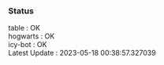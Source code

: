 ### Status


table : OK  
hogwarts : OK  
icy-bot : OK  
Latest Update : 2023-05-18 00:38:57.327039
